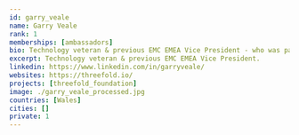 ```yaml
---
id: garry_veale
name: Garry Veale
rank: 1
memberships: [ambassadors]
bio: Technology veteran & previous EMC EMEA Vice President - who was part of the original/founding EMC EMEA team that was recognised by for both creating a new market category & being the fastest growing technology company of the decade. Expertise around introducing and developing world class, disruptive & game changing technologies – previous experience also includes EMEA Director & VP roles at IBM, HP & Avaya - plus several tech start-ups. Ambassador fell in love with Threefold Sometimes in life - it's about making a stand, calling it as it is & doing the right thing. That's what the ThreeFold Foundation is about - innovation & integrity! 
excerpt: Technology veteran & previous EMC EMEA Vice President.
linkedin: https://www.linkedin.com/in/garryveale/
websites: https://threefold.io/
projects: [threefold_foundation]
image: ./garry_veale_processed.jpg
countries: [Wales]
cities: []
private: 1
---
```

